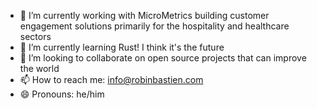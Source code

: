 
- 🔭 I’m currently working with MicroMetrics building customer engagement solutions primarily for the hospitality and healthcare sectors
- 🌱 I’m currently learning Rust! I think it's the future
- 👯 I’m looking to collaborate on open source projects that can improve the world
- 📫 How to reach me: info@robinbastien.com
- 😄 Pronouns: he/him

